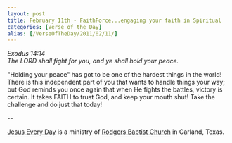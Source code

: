 ```yaml
---
layout: post
title: February 11th - FaithForce...engaging your faith in Spiritual
categories: [Verse of the Day]
alias: [/VerseOfTheDay/2011/02/11/]
---
```


_Exodus 14:14  
The LORD shall fight for you, and ye shall hold your peace._

"Holding your peace" has got to be one of the hardest things in the
world! There is this independent part of you that wants to handle
things your way; but God reminds you once again that when He fights
the battles, victory is certain. It takes FAITH to trust God, and
keep your mouth shut! Take the challenge and do just that today!

 --

<a href=http://jesuseveryday.net>Jesus Every Day</a> is a ministry of <a href=http://rodgersbaptist.net>Rodgers Baptist Church</a> in Garland, Texas.
